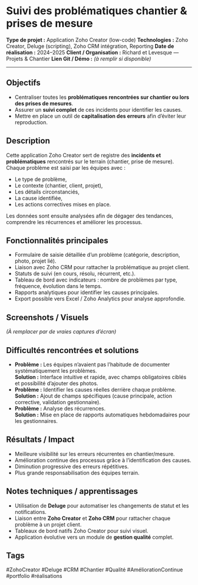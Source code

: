 # Suivi des problématiques chantier & prises de mesure

**Type de projet :** Application Zoho Creator (low-code)
**Technologies :** Zoho Creator, Deluge (scripting), Zoho CRM intégration, Reporting
**Date de réalisation :** 2024–2025
**Client / Organisation :** Richard et Levesque — Projets & Chantier
**Lien Git / Démo :** _(à remplir si disponible)_

---

## Objectifs

- Centraliser toutes les **problématiques rencontrées sur chantier ou lors des prises de mesures**.
- Assurer un **suivi complet** de ces incidents pour identifier les causes.
- Mettre en place un outil de **capitalisation des erreurs** afin d’éviter leur reproduction.

## Description

Cette application Zoho Creator sert de registre des **incidents et problématiques** rencontrés sur le terrain (chantier, prise de mesure).  
Chaque problème est saisi par les équipes avec :

- Le type de problème,
- Le contexte (chantier, client, projet),
- Les détails circonstanciés,
- La cause identifiée,
- Les actions correctives mises en place.

Les données sont ensuite analysées afin de dégager des tendances, comprendre les récurrences et améliorer les processus.

## Fonctionnalités principales

- Formulaire de saisie détaillée d’un problème (catégorie, description, photo, projet lié).
- Liaison avec Zoho CRM pour rattacher la problématique au projet client.
- Statuts de suivi (en cours, résolu, récurrent, etc.).
- Tableau de bord avec indicateurs : nombre de problèmes par type, fréquence, évolution dans le temps.
- Rapports analytiques pour identifier les causes principales.
- Export possible vers Excel / Zoho Analytics pour analyse approfondie.

## Screenshots / Visuels

_(À remplacer par de vraies captures d’écran)_

## Difficultés rencontrées et solutions

- **Problème :** Les équipes n’avaient pas l’habitude de documenter systématiquement les problèmes.  
    **Solution :** Interface intuitive et rapide, avec champs obligatoires ciblés et possibilité d’ajouter des photos.
- **Problème :** Identifier les causes réelles derrière chaque problème.  
    **Solution :** Ajout de champs spécifiques (cause principale, action corrective, validation gestionnaire).
- **Problème :** Analyse des récurrences.  
    **Solution :** Mise en place de rapports automatiques hebdomadaires pour les gestionnaires.

## Résultats / Impact

- Meilleure visibilité sur les erreurs récurrentes en chantier/mesure.
- Amélioration continue des processus grâce à l’identification des causes.
- Diminution progressive des erreurs répétitives.
- Plus grande responsabilisation des équipes terrain.

## Notes techniques / apprentissages

- Utilisation de **Deluge** pour automatiser les changements de statut et les notifications.
- Liaison entre **Zoho Creator** et **Zoho CRM** pour rattacher chaque problème à un projet client.
- Tableaux de bord natifs Zoho Creator pour suivi visuel.
- Application évolutive vers un module de **gestion qualité** complet.

## Tags

#ZohoCreator #Deluge #CRM #Chantier #Qualité #AméliorationContinue #portfolio #réalisations